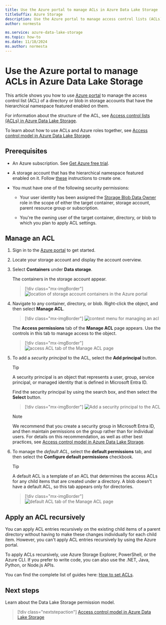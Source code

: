 ```yaml
---
title: Use the Azure portal to manage ACLs in Azure Data Lake Storage
titleSuffix: Azure Storage
description: Use the Azure portal to manage access control lists (ACLs) in storage accounts that have a hierarchical namespace (HNS) enabled.
author: normesta

ms.service: azure-data-lake-storage
ms.topic: how-to
ms.date: 11/18/2024
ms.author: normesta
---
```


# Use the Azure portal to manage ACLs in Azure Data Lake Storage

This article shows you how to use [Azure portal](https://portal.azure.com/) to manage the access control list (ACL) of a directory or blob in storage accounts that have the hierarchical namespace featured enabled on them.

For information about the structure of the ACL, see [Access control lists (ACLs) in Azure Data Lake Storage](data-lake-storage-access-control.md).

To learn about how to use ACLs and Azure roles together, see [Access control model in Azure Data Lake Storage](data-lake-storage-access-control-model.md).

## Prerequisites

- An Azure subscription. See [Get Azure free trial](https://azure.microsoft.com/pricing/free-trial/).

- A storage account that has the hierarchical namespace featured enabled on it. Follow [these](create-data-lake-storage-account.md) instructions to create one.

- You must have one of the following security permissions:

  - Your user identity has been assigned the [Storage Blob Data Owner](../../role-based-access-control/built-in-roles.md#storage-blob-data-owner) role in the scope of either the target container, storage account, parent resource group or subscription.

  - You're the owning user of the target container, directory, or blob to which you plan to apply ACL settings.

## Manage an ACL

1. Sign in to the [Azure portal](https://portal.azure.com/) to get started.

2. Locate your storage account and display the account overview.

3. Select **Containers** under **Data storage**.

   The containers in the storage account appear.

   > [!div class="mx-imgBorder"]
   > ![location of storage account containers in the Azure portal](./media/data-lake-storage-acl-azure-portal/find-containers-in-azure-portal.png)

5. Navigate to any container, directory, or blob. Right-click the object, and then select **Manage ACL**.

   > [!div class="mx-imgBorder"]
   > ![context menu for managing an acl](./media/data-lake-storage-acl-azure-portal/manage-acl-menu-item.png)

   The **Access permissions** tab of the **Manage ACL** page appears. Use the controls in this tab to manage access to the object.

   > [!div class="mx-imgBorder"]
   > ![access ACL tab of the Manage ACL page](./media/data-lake-storage-acl-azure-portal/access-acl-page.png)

7. To add a *security principal* to the ACL, select the **Add principal** button.

   > [!TIP]
   > A security principal is an object that represents a user, group, service principal, or managed identity that is defined in Microsoft Entra ID.

   Find the security principal by using the search box, and then select the **Select** button.

   > [!div class="mx-imgBorder"]
   > ![Add a security principal to the ACL](./media/data-lake-storage-acl-azure-portal/get-security-principal.png)

   > [!NOTE]
   > We recommend that you create a security group in Microsoft Entra ID, and then maintain permissions on the group rather than for individual users. For details on this recommendation, as well as other best practices, see [Access control model in Azure Data Lake Storage](data-lake-storage-access-control-model.md).

8. To manage the *default ACL*, select the **default permissions** tab, and then select the **Configure default permissions** checkbook.

   > [!TIP]
   > A default ACL is a template of an ACL that determines the access ACLs for any child items that are created under a directory. A blob doesn't have a default ACL, so this tab appears only for directories.

   > [!div class="mx-imgBorder"]
   > ![default ACL tab of the Manage ACL page](./media/data-lake-storage-acl-azure-portal/default-acl-page.png)

## Apply an ACL recursively

You can apply ACL entries recursively on the existing child items of a parent directory without having to make these changes individually for each child item. However, you can't apply ACL entries recursively by using the Azure portal.

To apply ACLs recursively, use Azure Storage Explorer, PowerShell, or the Azure CLI. If you prefer to write code, you can also use the .NET, Java, Python, or Node.js APIs.

You can find the complete list of guides here: [How to set ACLs](data-lake-storage-access-control.md#how-to-set-acls).

## Next steps

Learn about the Data Lake Storage permission model.

> [!div class="nextstepaction"]
> [Access control model in Azure Data Lake Storage](./data-lake-storage-access-control-model.md)
